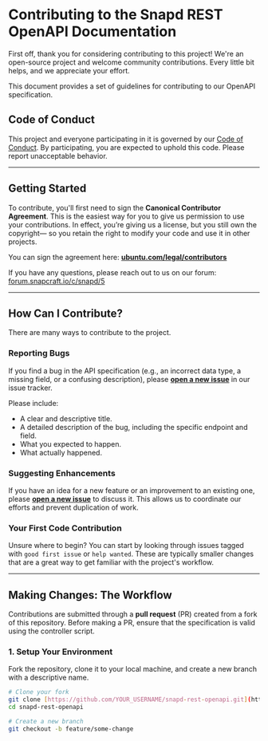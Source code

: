 # Contributing to the Snapd REST OpenAPI Documentation

First off, thank you for considering contributing to this project!
We're an open-source project and welcome community contributions.
Every little bit helps, and we appreciate your effort.

This document provides a set of guidelines for contributing to our OpenAPI specification.

## Code of Conduct

This project and everyone participating in it is governed by our [Code of Conduct](CODE_OF_CONDUCT.md).
By participating, you are expected to uphold this code. Please report unacceptable behavior.

---

## Getting Started

To contribute, you'll first need to sign the **Canonical Contributor Agreement**.
This is the easiest way for you to give us permission to use your contributions.
In effect, you’re giving us a license, but you still own the copyright—
so you retain the right to modify your code and use it in other projects.

You can sign the agreement here: **[ubuntu.com/legal/contributors](https://ubuntu.com/legal/contributors)**

If you have any questions, please reach out to us on our forum: [forum.snapcraft.io/c/snapd/5](https://forum.snapcraft.io/c/snapd/5)

---

## How Can I Contribute?

There are many ways to contribute to the project.

### **Reporting Bugs**

If you find a bug in the API specification (e.g., an incorrect data type, a missing field, or a confusing description),
please **[open a new issue](https://github.com/canonical/snapd-rest-openapi/issues)** in our issue tracker.

Please include:
* A clear and descriptive title.
* A detailed description of the bug, including the specific endpoint and field.
* What you expected to happen.
* What actually happened.

### **Suggesting Enhancements**

If you have an idea for a new feature or an improvement to an existing one,
please **[open a new issue](https://github.com/rnfudge02/canonical/issues)** to discuss it.
This allows us to coordinate our efforts and prevent duplication of work.

### **Your First Code Contribution**

Unsure where to begin? You can start by looking through issues tagged with `good first issue` or `help wanted`.
These are typically smaller changes that are a great way to get familiar with the project's workflow.

---

## Making Changes: The Workflow

Contributions are submitted through a **pull request** (PR) created from a fork of this repository.
Before making a PR, ensure that the specification is valid using the controller script.

### **1. Setup Your Environment**

Fork the repository, clone it to your local machine, and create a new branch with a descriptive name.

```bash
# Clone your fork
git clone [https://github.com/YOUR_USERNAME/snapd-rest-openapi.git](https://github.com/rnfudge02/snapd-rest-openapi.git)
cd snapd-rest-openapi

# Create a new branch
git checkout -b feature/some-change
```
